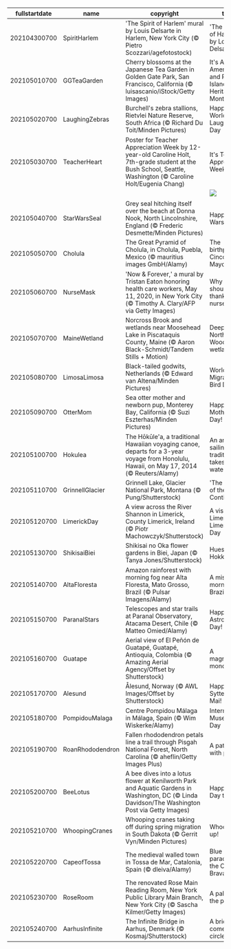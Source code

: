 |fullstartdate|name|copyright|title|image|
|--|--|--|--|--|
202104300700|SpiritHarlem|'The Spirit of Harlem' mural by Louis Delsarte in Harlem, New York City (© Pietro Scozzari/agefotostock)|'The Spirit of Harlem' by Louis Delsarte|![](/en-US/2021/05/202104300700SpiritHarlem.jpg)|
202105010700|GGTeaGarden|Cherry blossoms at the Japanese Tea Garden in Golden Gate Park, San Francisco, California (© luisascanio/iStock/Getty Images)|It's Asian American and Pacific Islander Heritage Month|![](/en-US/2021/05/202105010700GGTeaGarden.jpg)|
202105020700|LaughingZebras|Burchell's zebra stallions, Rietvlei Nature Reserve, South Africa (© Richard Du Toit/Minden Pictures)|Happy World Laughter Day|![](/en-US/2021/05/202105020700LaughingZebras.jpg)|
202105030700|TeacherHeart|Poster for Teacher Appreciation Week by 12-year-old Caroline Holt, 7th-grade student at the Bush School, Seattle, Washington (© Caroline Holt/Eugenia Chang)|It's Teacher Appreciation Week|![](/en-US/2021/05/202105030700TeacherHeart.jpg)|
||||![](/en-US/2021/05/.jpg)|
202105040700|StarWarsSeal|Grey seal hitching itself over the beach at Donna Nook, North Lincolnshire, England (© Frederic Desmette/Minden Pictures)|Happy Star Wars Day!|![](/en-US/2021/05/202105040700StarWarsSeal.jpg)|
202105050700|Cholula|The Great Pyramid of Cholula, in Cholula, Puebla, Mexico (© mauritius images GmbH/Alamy)|The birthplace of Cinco de Mayo|![](/en-US/2021/05/202105050700Cholula.jpg)|
202105060700|NurseMask|'Now & Forever,' a mural by Tristan Eaton honoring health care workers, May 11, 2020, in New York City (© Timothy A. Clary/AFP via Getty Images)|Why you should thank a nurse today|![](/en-US/2021/05/202105060700NurseMask.jpg)|
202105070700|MaineWetland|Norcross Brook and wetlands near Moosehead Lake in Piscataquis County, Maine (© Aaron Black-Schmidt/Tandem Stills + Motion)|Deep in the North Woods wetlands|![](/en-US/2021/05/202105070700MaineWetland.jpg)|
202105080700|LimosaLimosa|Black-tailed godwits, Netherlands (© Edward van Altena/Minden Pictures)|World Migratory Bird Day|![](/en-US/2021/05/202105080700LimosaLimosa.jpg)|
202105090700|OtterMom|Sea otter mother and newborn pup, Monterey Bay, California (© Suzi Eszterhas/Minden Pictures)|Happy Mother's Day!|![](/en-US/2021/05/202105090700OtterMom.jpg)|
202105100700|Hokulea|The Hōkūle'a, a traditional Hawaiian voyaging canoe, departs for a 3-year voyage from Honolulu, Hawaii, on May 17, 2014 (© Reuters/Alamy)|An ancient sailing tradition takes to the water|![](/en-US/2021/05/202105100700Hokulea.jpg)|
202105110700|GrinnellGlacier|Grinnell Lake, Glacier National Park, Montana (© Pung/Shutterstock)|'The Crown of the Continent'|![](/en-US/2021/05/202105110700GrinnellGlacier.jpg)|
202105120700|LimerickDay|A view across the River Shannon in Limerick, County Limerick, Ireland (© Piotr Machowczyk/Shutterstock)|A visit to Limerick on Limerick Day|![](/en-US/2021/05/202105120700LimerickDay.jpg)|
202105130700|ShikisaiBiei|Shikisai no Oka flower gardens in Biei, Japan (© Tanya Jones/Shutterstock)|Hues of Hokkaido|![](/en-US/2021/05/202105130700ShikisaiBiei.jpg)|
202105140700|AltaFloresta|Amazon rainforest with morning fog near Alta Floresta, Mato Grosso, Brazil (© Pulsar Imagens/Alamy)|A misty morning in Brazil|![](/en-US/2021/05/202105140700AltaFloresta.jpg)|
202105150700|ParanalStars|Telescopes and star trails at Paranal Observatory, Atacama Desert, Chile (© Matteo Omied/Alamy)|Happy Astronomy Day!|![](/en-US/2021/05/202105150700ParanalStars.jpg)|
202105160700|Guatape|Aerial view of El Peñón de Guatapé, Guatapé, Antioquia, Colombia (© Amazing Aerial Agency/Offset by Shutterstock)|A magnificent monolith|![](/en-US/2021/05/202105160700Guatape.jpg)|
202105170700|Alesund|Ålesund, Norway (© AWL Images/Offset by Shutterstock)|Happy Syttende Mai!|![](/en-US/2021/05/202105170700Alesund.jpg)|
202105180700|PompidouMalaga|Centre Pompidou Málaga in Málaga, Spain (© Wim Wiskerke/Alamy)|International Museum Day|![](/en-US/2021/05/202105180700PompidouMalaga.jpg)|
202105190700|RoanRhododendron|Fallen rhododendron petals line a trail through Pisgah National Forest, North Carolina (© aheflin/Getty Images Plus)|A path lain with petals|![](/en-US/2021/05/202105190700RoanRhododendron.jpg)|
202105200700|BeeLotus|A bee dives into a lotus flower at Kenilworth Park and Aquatic Gardens in Washington, DC (© Linda Davidson/The Washington Post via Getty Images)|Happy Bee Day to you|![](/en-US/2021/05/202105200700BeeLotus.jpg)|
202105210700|WhoopingCranes|Whooping cranes taking off during spring migration in South Dakota (© Gerrit Vyn/Minden Pictures)|Whoopin' it up!|![](/en-US/2021/05/202105210700WhoopingCranes.jpg)|
202105220700|CapeofTossa|The medieval walled town in Tossa de Mar, Catalonia, Spain (© dleiva/Alamy)|Blue paradise on the Costa Brava|![](/en-US/2021/05/202105220700CapeofTossa.jpg)|
202105230700|RoseRoom|The renovated Rose Main Reading Room, New York Public Library Main Branch, New York City (© Sascha Kilmer/Getty Images)|A palace for the public|![](/en-US/2021/05/202105230700RoseRoom.jpg)|
202105240700|AarhusInfinite|The Infinite Bridge in Aarhus, Denmark (© Kosmaj/Shutterstock)|A bridge comes full circle|![](/en-US/2021/05/202105240700AarhusInfinite.jpg)|
